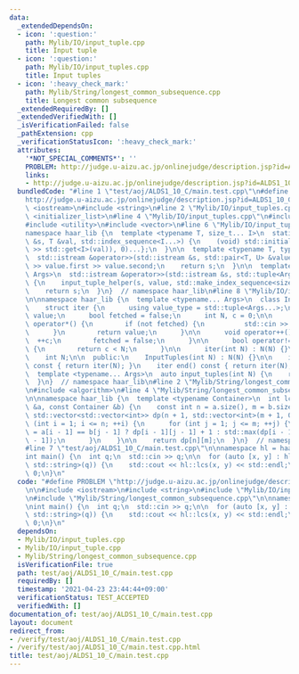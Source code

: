 ```yaml
---
data:
  _extendedDependsOn:
  - icon: ':question:'
    path: Mylib/IO/input_tuple.cpp
    title: Input tuple
  - icon: ':question:'
    path: Mylib/IO/input_tuples.cpp
    title: Input tuples
  - icon: ':heavy_check_mark:'
    path: Mylib/String/longest_common_subsequence.cpp
    title: Longest common subsequence
  _extendedRequiredBy: []
  _extendedVerifiedWith: []
  _isVerificationFailed: false
  _pathExtension: cpp
  _verificationStatusIcon: ':heavy_check_mark:'
  attributes:
    '*NOT_SPECIAL_COMMENTS*': ''
    PROBLEM: http://judge.u-aizu.ac.jp/onlinejudge/description.jsp?id=ALDS1_10_C
    links:
    - http://judge.u-aizu.ac.jp/onlinejudge/description.jsp?id=ALDS1_10_C
  bundledCode: "#line 1 \"test/aoj/ALDS1_10_C/main.test.cpp\"\n#define PROBLEM \"\
    http://judge.u-aizu.ac.jp/onlinejudge/description.jsp?id=ALDS1_10_C\"\n\n#include\
    \ <iostream>\n#include <string>\n#line 2 \"Mylib/IO/input_tuples.cpp\"\n#include\
    \ <initializer_list>\n#line 4 \"Mylib/IO/input_tuples.cpp\"\n#include <tuple>\n\
    #include <utility>\n#include <vector>\n#line 6 \"Mylib/IO/input_tuple.cpp\"\n\n\
    namespace haar_lib {\n  template <typename T, size_t... I>\n  static void input_tuple_helper(std::istream\
    \ &s, T &val, std::index_sequence<I...>) {\n    (void) std::initializer_list<int>{(void(s\
    \ >> std::get<I>(val)), 0)...};\n  }\n\n  template <typename T, typename U>\n\
    \  std::istream &operator>>(std::istream &s, std::pair<T, U> &value) {\n    s\
    \ >> value.first >> value.second;\n    return s;\n  }\n\n  template <typename...\
    \ Args>\n  std::istream &operator>>(std::istream &s, std::tuple<Args...> &value)\
    \ {\n    input_tuple_helper(s, value, std::make_index_sequence<sizeof...(Args)>());\n\
    \    return s;\n  }\n}  // namespace haar_lib\n#line 8 \"Mylib/IO/input_tuples.cpp\"\
    \n\nnamespace haar_lib {\n  template <typename... Args>\n  class InputTuples {\n\
    \    struct iter {\n      using value_type = std::tuple<Args...>;\n      value_type\
    \ value;\n      bool fetched = false;\n      int N, c = 0;\n\n      value_type\
    \ operator*() {\n        if (not fetched) {\n          std::cin >> value;\n  \
    \      }\n        return value;\n      }\n\n      void operator++() {\n      \
    \  ++c;\n        fetched = false;\n      }\n\n      bool operator!=(iter &) const\
    \ {\n        return c < N;\n      }\n\n      iter(int N) : N(N) {}\n    };\n\n\
    \    int N;\n\n  public:\n    InputTuples(int N) : N(N) {}\n\n    iter begin()\
    \ const { return iter(N); }\n    iter end() const { return iter(N); }\n  };\n\n\
    \  template <typename... Args>\n  auto input_tuples(int N) {\n    return InputTuples<Args...>(N);\n\
    \  }\n}  // namespace haar_lib\n#line 2 \"Mylib/String/longest_common_subsequence.cpp\"\
    \n#include <algorithm>\n#line 4 \"Mylib/String/longest_common_subsequence.cpp\"\
    \n\nnamespace haar_lib {\n  template <typename Container>\n  int lcs(const Container\
    \ &a, const Container &b) {\n    const int n = a.size(), m = b.size();\n\n   \
    \ std::vector<std::vector<int>> dp(n + 1, std::vector<int>(m + 1, 0));\n    for\
    \ (int i = 1; i <= n; ++i) {\n      for (int j = 1; j <= m; ++j) {\n        dp[i][j]\
    \ = a[i - 1] == b[j - 1] ? dp[i - 1][j - 1] + 1 : std::max(dp[i - 1][j], dp[i][j\
    \ - 1]);\n      }\n    }\n\n    return dp[n][m];\n  }\n}  // namespace haar_lib\n\
    #line 7 \"test/aoj/ALDS1_10_C/main.test.cpp\"\n\nnamespace hl = haar_lib;\n\n\
    int main() {\n  int q;\n  std::cin >> q;\n\n  for (auto [x, y] : hl::input_tuples<std::string,\
    \ std::string>(q)) {\n    std::cout << hl::lcs(x, y) << std::endl;\n  }\n\n  return\
    \ 0;\n}\n"
  code: "#define PROBLEM \"http://judge.u-aizu.ac.jp/onlinejudge/description.jsp?id=ALDS1_10_C\"\
    \n\n#include <iostream>\n#include <string>\n#include \"Mylib/IO/input_tuples.cpp\"\
    \n#include \"Mylib/String/longest_common_subsequence.cpp\"\n\nnamespace hl = haar_lib;\n\
    \nint main() {\n  int q;\n  std::cin >> q;\n\n  for (auto [x, y] : hl::input_tuples<std::string,\
    \ std::string>(q)) {\n    std::cout << hl::lcs(x, y) << std::endl;\n  }\n\n  return\
    \ 0;\n}\n"
  dependsOn:
  - Mylib/IO/input_tuples.cpp
  - Mylib/IO/input_tuple.cpp
  - Mylib/String/longest_common_subsequence.cpp
  isVerificationFile: true
  path: test/aoj/ALDS1_10_C/main.test.cpp
  requiredBy: []
  timestamp: '2021-04-23 23:44:44+09:00'
  verificationStatus: TEST_ACCEPTED
  verifiedWith: []
documentation_of: test/aoj/ALDS1_10_C/main.test.cpp
layout: document
redirect_from:
- /verify/test/aoj/ALDS1_10_C/main.test.cpp
- /verify/test/aoj/ALDS1_10_C/main.test.cpp.html
title: test/aoj/ALDS1_10_C/main.test.cpp
---
```


